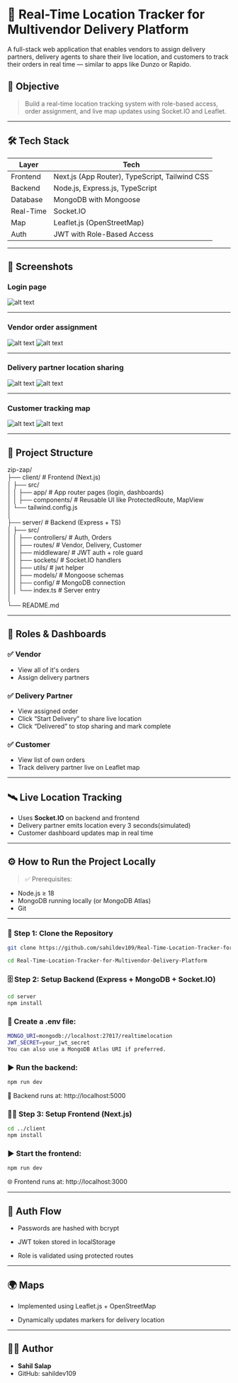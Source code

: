 # 🚚 Real-Time Location Tracker for Multivendor Delivery Platform

A full-stack web application that enables vendors to assign delivery partners, delivery agents to share their live location, and customers to track their orders in real time — similar to apps like Dunzo or Rapido.

## 🎯 Objective

> Build a real-time location tracking system with role-based access, order assignment, and live map updates using Socket.IO and Leaflet.

---
## 🛠 Tech Stack

| Layer     | Tech                                      |
|-----------|-------------------------------------------|
| Frontend  | Next.js (App Router), TypeScript, Tailwind CSS |
| Backend   | Node.js, Express.js, TypeScript           |
| Database  | MongoDB with Mongoose                     |
| Real-Time | Socket.IO                                 |
| Map       | Leaflet.js (OpenStreetMap)                |
| Auth      | JWT with Role-Based Access                |

---
## 📸 Screenshots
### Login page
![alt text](./client/public/screenShots/ss1.png)

---

### Vendor order assignment
![alt text](./client/public/screenShots/ss2.png)
![alt text](./client/public/screenShots/ss3.png)

---

### Delivery partner location sharing
![alt text](./client/public/screenShots/ss4.png)
![alt text](./client/public/screenShots/ss5.png)

---

### Customer tracking map
![alt text](./client/public/screenShots/ss6.png)
![alt text](./client/public/screenShots/ss7.png)

---



 
## 📂 Project Structure
zip-zap/<br>
├── client/ # Frontend (Next.js) <br>
│ ├── src/<br>
│ │ ├── app/ # App router pages (login, dashboards)<br>
│ │ ├── components/ # Reusable UI like ProtectedRoute, MapView <br>
│ └── tailwind.config.js<br>
│<br>
├── server/ # Backend (Express + TS)<br>
│ ├── src/<br>
│ │ ├── controllers/ # Auth, Orders<br>
│ │ ├── routes/ # Vendor, Delivery, Customer<br>
│ │ ├── middleware/ # JWT auth + role guard<br>
│ │ ├── sockets/ # Socket.IO handlers<br>
│ │ ├── utils/ # jwt helper <br>
│ │ ├── models/ # Mongoose schemas<br>
│ │ ├── config/ # MongoDB connection<br>
│ │ └── index.ts # Server entry<br>
│<br>
└── README.md<br>

---

## 👤 Roles & Dashboards

### ✅ Vendor
- View all of it's orders
- Assign delivery partners

### ✅ Delivery Partner
- View assigned order
- Click “Start Delivery” to share live location
- Click “Delivered” to stop sharing and mark complete

### ✅ Customer
- View list of own orders
- Track delivery partner live on Leaflet map

---

## 🛰 Live Location Tracking

- Uses **Socket.IO** on backend and frontend
- Delivery partner emits location every 3 seconds(simulated)
- Customer dashboard updates map in real time

---
## ⚙️ How to Run the Project Locally

> ✅ Prerequisites:
- Node.js ≥ 18
- MongoDB running locally (or MongoDB Atlas)
- Git

---

### 🔧 Step 1: Clone the Repository

```bash
git clone https://github.com/sahildev109/Real-Time-Location-Tracker-for-Multivendor-Delivery-Platform.git

cd Real-Time-Location-Tracker-for-Multivendor-Delivery-Platform
```

### 🗄 Step 2: Setup Backend (Express + MongoDB + Socket.IO)
```bash
cd server
npm install 
```
### 🔑 Create a .env file:
```bash
MONGO_URI=mongodb://localhost:27017/realtimelocation
JWT_SECRET=your_jwt_secret
You can also use a MongoDB Atlas URI if preferred.
```

### ▶️ Run the backend:
```bash
npm run dev
```
📍 Backend runs at: http://localhost:5000

### 🧑‍💻 Step 3: Setup Frontend (Next.js)
```bash
cd ../client
npm install
```
### ▶️ Start the frontend:
```bash
npm run dev
```
🌐 Frontend runs at: http://localhost:3000


---
## 🔐 Auth Flow
- Passwords are hashed with bcrypt

- JWT token stored in localStorage

- Role is validated using protected routes
---
## 🌍 Maps
- Implemented using Leaflet.js + OpenStreetMap

- Dynamically updates markers for delivery location



---
## 👨‍💻 Author
- **Sahil Salap**
- GitHub: sahildev109